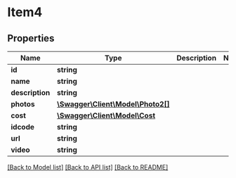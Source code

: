 # Item4

## Properties
Name | Type | Description | Notes
------------ | ------------- | ------------- | -------------
**id** | **string** |  | 
**name** | **string** |  | 
**description** | **string** |  | 
**photos** | [**\Swagger\Client\Model\Photo2[]**](Photo2.md) |  | 
**cost** | [**\Swagger\Client\Model\Cost**](Cost.md) |  | 
**idcode** | **string** |  | 
**url** | **string** |  | 
**video** | **string** |  | 

[[Back to Model list]](../README.md#documentation-for-models) [[Back to API list]](../README.md#documentation-for-api-endpoints) [[Back to README]](../README.md)


